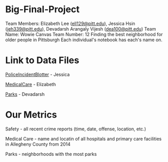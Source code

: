 # Big-Final-Project

Team Members: Elizabeth Lee (ell129@pitt.edu), Jessica Hsin (jeh339@pitt.edu), Devadarsh Arangaly Vijesh (dea100@pitt.edu)
Team Name: Wowie
Canvas Team Number: 12
Finding the best neighborhood for older people in Pittsburgh
Each individual's notebook has each's name on.

# Link to Data Files
[PoliceIncidentBlotter](https://data.wprdc.org/dataset/police-incident-blotter/resource/1797ead8-8262-41cc-9099-cbc8a161924b) - Jessica

[MedicalCare](https://data.wprdc.org/dataset/allegheny-county-primary-care-facilities/resource/a11c31cf-a116-4076-8475-c4f185358c2d) - Elizabeth

[Parks](https://data.wprdc.org/dataset/parks) - Devadarsh

# Our Metrics
Safety - all recent crime reports (time, date, offense, location, etc.)

Medical Care - name and locatin of all hospitals and primary care facilities in Allegheny County from 2014

Parks - neighborhoods with the most parks
